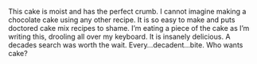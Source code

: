 This cake is moist and has the perfect crumb. I cannot imagine making a chocolate cake using any other recipe. It is so easy to make and puts doctored cake mix recipes to shame. I’m eating a piece of the cake as I’m writing this, drooling all over my keyboard. It is insanely delicious. A decades search was worth the wait. Every…decadent…bite. Who wants cake?
